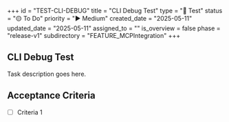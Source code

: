 +++
id = "TEST-CLI-DEBUG"
title = "CLI Debug Test"
type = "🧪 Test"
status = "🟡 To Do"
priority = "▶️ Medium"
created_date = "2025-05-11"
updated_date = "2025-05-11"
assigned_to = ""
is_overview = false
phase = "release-v1"
subdirectory = "FEATURE_MCPIntegration"
+++

## CLI Debug Test

Task description goes here.

## Acceptance Criteria

- [ ] Criteria 1

